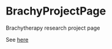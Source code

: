BrachyProjectPage
=================

Brachytherapy research project page

See [here](http://joelcarlson.me/brachytherapyRepro/)
